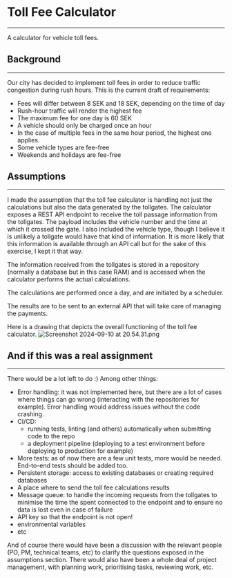 # Toll Fee Calculator

---

A calculator for vehicle toll fees.

## Background

---

Our city has decided to implement toll fees in order to reduce traffic congestion during rush hours. This is the current draft of requirements:

- Fees will differ between 8 SEK and 18 SEK, depending on the time of day
- Rush-hour traffic will render the highest fee
- The maximum fee for one day is 60 SEK
- A vehicle should only be charged once an hour
- In the case of multiple fees in the same hour period, the highest one applies.
- Some vehicle types are fee-free
- Weekends and holidays are fee-free


## Assumptions

---

I made the assumption that the toll fee calculator is handling not just the calculations but also the data generated by the tollgates.
The calculator exposes a REST API endpoint to receive the toll passage information from the tollgates.
The payload includes the vehicle number and the time at which it crossed the gate. 
I also included the vehicle type, though I believe it is unlikely a tollgate would have that kind of information. It is more likely that this information is available through an API call but for the sake of this exercise, I kept it that way.

The information received from the tollgates is stored in a repository (normally a database but in this case RAM) and is accessed when the calculator performs the actual calculations.

The calculations are performed once a day, and are initiated by a scheduler.

The results are to be sent to an external API that will take care of managing the payments.

Here is a drawing that depicts the overall functioning of the toll fee calculator.
![Screenshot 2024-09-10 at 20.54.31.png](..%2F..%2F..%2F..%2F..%2F..%2Fvar%2Ffolders%2Fvd%2Fh8tjhy_x4l980yn1vp0f7r0m0000gn%2FT%2FTemporaryItems%2FNSIRD_screencaptureui_qJgi2p%2FScreenshot%202024-09-10%20at%2020.54.31.png)

## And if this was a real assignment

---

There would be a lot left to do :)
Among other things:
- Error handling: it was not implemented here, but there are a lot of cases where things can go wrong (interacting with the repositories for example). Error handling would address issues without the code crashing.
- CI/CD: 
  - running tests, linting (and others) automatically when submitting code to the repo
  - a deployment pipeline (deploying to a test environment before deploying to production for example)
- More tests: as of now there are a few unit tests, more would be needed. End-to-end tests should be added too.
- Persistent storage: access to existing databases or creating required databases
- A place where to send the toll fee calculations results
- Message queue: to handle the incoming requests from the tollgates to minimise the time the spent connected to the endpoint and to ensure no data is lost even in case of failure
- API key so that the endpoint is not open!
- environmental variables
- etc

And of course there would have been a discussion with the relevant people (PO, PM, technical teams, etc) to clarify the questions exposed in the assumptions section.
There would also have been a whole deal of project management, with planning work, prioritising tasks, reviewing work, etc.